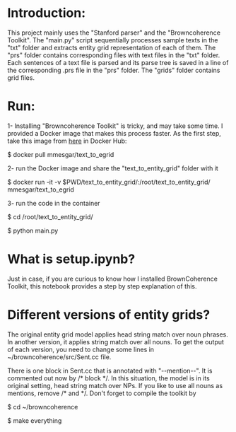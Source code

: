 # Introduction:

This project mainly uses the "Stanford parser" and the "Browncoherence Toolkit". 
The "main.py" script sequentially processes sample texts in the "txt" folder and extracts entity grid representation of each of them. 
The "prs" folder contains corresponding files with text files in the "txt" folder. 
Each sentences of a text file is parsed and its parse tree is saved in a line of the corresponding .prs file in the "prs" folder. 
The "grids" folder contains grid files.

# Run:
1- Installing "Browncoherence Toolkit" is tricky, and may take some time. 
I provided a Docker image that makes this process faster. As the first step, take this image from 
[here](https://cloud.docker.com/swarm/mmesgar/repository/docker/mmesgar/text_to_egrid) in Docker Hub:

$ docker pull mmesgar/text_to_egrid

2- run the Docker image and share the "text_to_entity_grid" folder with it

$ docker run -it  -v  $PWD/text_to_entity_grid/:/root/text_to_entity_grid/  mmesgar/text_to_egrid

3- run the code in the container

$ cd /root/text_to_entity_grid/

$ python main.py


# What is setup.ipynb?
Just in case, if you are curious to know how I installed BrownCoherence Toolkit, this notebook provides a step by step explanation of this. 

# Different versions of entity grids?
The original entity grid model applies head string match over noun phrases. In another version, it applies string match over all nouns. 
To get the output of each version, you need to change some lines in ~/browncoherence/src/Sent.cc file.

There is one block in Sent.cc that is annotated with "--mention--". It is commented out now by /\* block \*/.
In this situation, the model is in its original setting, head string match over NPs. 
If you like to use all nouns as mentions, remove /\* and \*/. 
Don't forget to compile the toolkit by 

$ cd ~/browncoherence

$ make everything

